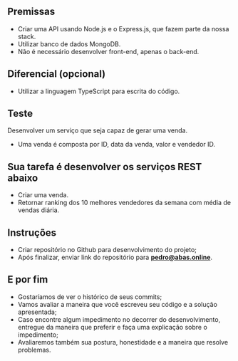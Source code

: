 ## Premissas
- Criar uma API usando Node.js e o Express.js, que fazem parte da nossa stack.
- Utilizar banco de dados MongoDB.
- Não é necessário desenvolver front-end, apenas o back-end.

## Diferencial (opcional)
- Utilizar a linguagem TypeScript para escrita do código.

## Teste
Desenvolver um serviço que seja capaz de gerar uma venda.
- Uma venda é composta por ID, data da venda, valor e vendedor ID.

## Sua tarefa é desenvolver os serviços REST abaixo
- Criar uma venda.
- Retornar ranking dos 10 melhores vendedores da semana com média de vendas diária.

## Instruções
- Criar repositório no Github para desenvolvimento do projeto;
- Após finalizar, enviar link do repositório para **pedro@abas.online**.

## E por fim
- Gostaríamos de ver o histórico de seus commits;
- Vamos avaliar a maneira que você escreveu seu código e a solução apresentada;
- Caso encontre algum impedimento no decorrer do desenvolvimento, entregue da maneira que preferir e faça uma explicação sobre o impedimento;
- Avaliaremos também sua postura, honestidade e a maneira que resolve problemas.
